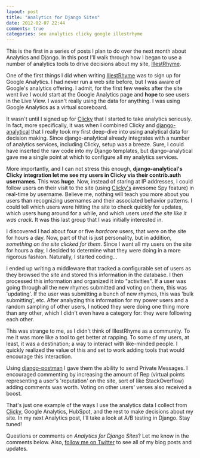 ```yaml
---
layout: post
title: "Analytics for Django Sites"
date: 2012-02-07 22:44
comments: true
categories: seo analytics clicky google illestrhyme
---
```

This is the first in a series of posts I plan to do over the next month about Analytics and Django. In this post I'll walk through how I began to use a number of analytics tools to
drive decisions about my site, [IllestRhyme](http://www.illestrhyme.com).

One of the first things I did when writing
[IllestRhyme](http://www.illestrhyme.com) was to sign up for Google
Analytics. I had never run a web site before, but I was aware of
Google's analytics offering. I admit, for the first few weeks after the
site went live I would start at the Google Analytics page and __hope__ to
see users in the Live View. I wasn't really using the data for anything.
I was using Google Analytics as a virtual scoreboard.

It wasn't until I signed up for [Clicky](http://getclicky.com/66528953)
that I started to take analytics seriously. In fact, more specifically,
it was when I combined Clicky and
[django-analytical](https://github.com/jcassee/django-analytical) that I
really took my first deep-dive into using analytical data for decision
making. Since django-analytical already integrates with a number of
analytics services, including Clicky, setup was a breeze. Sure, I could
have inserted the raw code into my Django templates, but
django-analytical gave me a single point at which to configure all my
analytics services. 

More importantly, and I can not stress this enough,
__django-analytical's Clicky integration let me see my users in Clicky via
their contrib.auth usernames__. This was __huge__. Now, instead of
staring at IP addresses, I could follow users on their visit to the site (using
[Clicky's](http://getclicky.com/66528953) awesome Spy feature) in
real-time by username. Believe me, nothing will teach you more about you
users than recognizing usernames and their associated behavior patterns.
I could tell which users were hitting the site to check quickly for
updates, which users hung around for a while, and which users _used the
site like it was crack_. It was this last group that I was initially
interested in.

<!--more-->
I discovered I had about four or five _hardcore_ users, that were on the
site for hours a day. Now, part of that is just personality, but in
addition, _something on the site clicked for them_. Since I want all my
users on the site for hours a day, I decided to determine what they were
doing in a more rigorous fashion. Naturally, I started coding...

I ended up writing a middleware that tracked a configurable set of users as
they browsed the site and stored this information in the database. I
then processed this information and organized it into "activities". If a
user was going through all the new rhymes submitted and voting on them,
this was 'updating'. If the user was submitting a bunch of new rhymes,
this was 'bulk submitting', etc. After analyzing this information for my
power users and a random sampling of other users, I noticed they were doing one thing more than any other,
which I didn't even have a category for: they were following each other.

This was strange to me, as I didn't think of IllestRhyme as a community.
To me it was more like a tool to get better at rapping. To some of my users, at least, it
was a destination; a way to interact with like-minded people. I quickly
realized the value of this and set to work adding tools that would
encourage this interaction.

Using
[django-postman](https://bitbucket.org/psam/django-postman/wiki/Home) I
gave them the ability to send Private Messages. I encouraged commenting
by increasing the amount of Rep (virtual points representing a user's
'reputation' on the site, sort of like StackOverflow) adding comments
was worth. Voting on other users' verses also received a boost. 

That's just one example of the ways I use the analytics data I collect
from [Clicky](http://getclicky.com/66528953), Google Analytics, HubSpot,
and the rest to make decisions about my site. In my next Analytics post,
I'll take a look at A/B testing in Django. Stay tuned!

Questions or comments on _Analytics for Django Sites_? Let me know in the comments below. Also, [follow me on Twitter](http://www.twitter.com/jeffknupp) to see all of my blog posts and updates.
